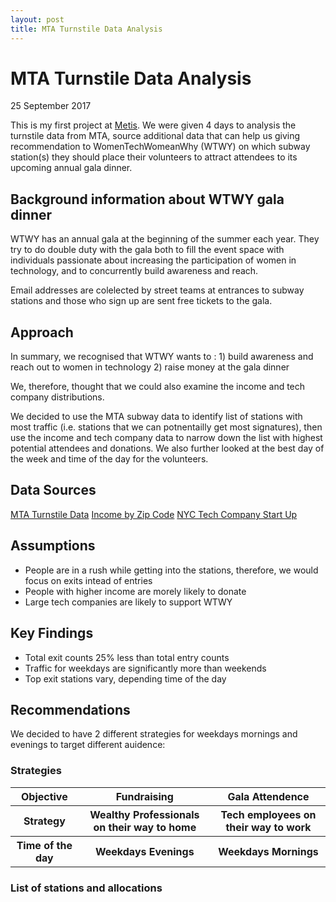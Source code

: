 ```yaml
---
layout: post
title: MTA Turnstile Data Analysis
---
```


<title>Optimal Placement of Street teams</title>
<h1>MTA Turnstile Data Analysis</h1>

25 September 2017

<p> This is my first project at <a href = 'https://www.thisismetis.com'>Metis</a>. We were given 4 days to analysis the turnstile data from MTA, source additional data that can help us giving recommendation to WomenTechWomeanWhy (WTWY) on which subway station(s) they should place their volunteers to attract attendees to its upcoming annual gala dinner. 

<h2>Background information about WTWY gala dinner</h2>
WTWY has an annual gala at the beginning of the summer each year. They try to do double duty with the gala both to fill the event space with individuals passionate about increasing the participation of women in technology, and to concurrently build awareness and reach.

Email addresses are colelected by street teams at entrances to subway stations and those who sign up are sent free tickets to the gala.</p>

<h2>Approach</h2>
In summary, we recognised that WTWY wants to :  
1) build awareness and reach out to women in technology  
2) raise money at the gala dinner

We, therefore, thought that we could also examine the income and tech company distributions. 

We decided to use the MTA subway data to identify list of stations with most traffic (i.e. stations that we can potnentailly get most signatures), then use the income and tech company data to narrow down the list with highest potential attendees and donations. We also further looked at the best day of the week and time of the day for the volunteers. 

<h2>Data Sources</h2>
<a href = 'http://web.mta.info/developers/turnstile.html'>MTA Turnstile Data</a>  
<a href = ''>Income by Zip Code</a>  
<a href = ''>NYC Tech Company Start Up</a>

<h2>Assumptions</h2>
<ul>
	<li>People are in a rush while getting into the stations, therefore, we would focus on exits intead of entries</li>
	<li>People with higher income are morely likely to donate</li>
	<li>Large tech companies are likely to support WTWY</li>

</ul>

<h2>Key Findings</h2>
<ul>
	<li>Total exit counts 25% less than total entry counts</li>
	<li>Traffic for weekdays are significantly more than weekends</li>
	<li>Top exit stations vary, depending time of the day</li>

</ul>

<h2>Recommendations</h2>
We decided to have 2 different strategies for weekdays mornings and evenings to target different auidence:

<h3>Strategies</h3>

<table>
	<tr>
		<th>Objective</th>
		<th>Fundraising</th>
		<th>Gala Attendence</th>
	</tr>
	<tr>
		<th>Strategy</th>
		<th>Wealthy Professionals on their way to home</th>
		<th>Tech employees on their way to work</th>
	</tr>
	<tr>
		<th>Time of the day</th>
		<th>Weekdays Evenings</th>
		<th>Weekdays Mornings</th>
	</tr>
</table>

<h3>List of stations and allocations</h3>





